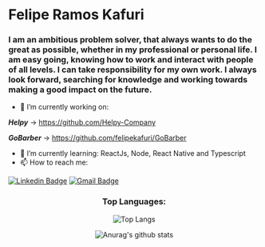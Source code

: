 # Felipe Ramos Kafuri

### I am an ambitious problem solver, that always wants to do the great as possible, whether in my professional or personal life. I am easy going, knowing how to work and interact with people of all levels. I can take responsibility for my own work. I always look forward, searching for knowledge and working towards making a good impact on the future. 

- 🔭 I’m currently working on:

***Helpy*** -> https://github.com/Helpy-Company

***GoBarber*** -> https://github.com/felipekafuri/GoBarber
- 🌱 I’m currently learning: ReactJs, Node, React Native and Typescript
- 📫 How to reach me: 

[![Linkedin Badge](https://img.shields.io/badge/-Felipe%20Kafuri-038cfc?style=flat-square&logo=Linkedin&logoColor=white&link=https://www.linkedin.com/in/felipekafuri/)](https://www.linkedin.com/in/felipekafuri/) 
[![Gmail Badge](https://img.shields.io/badge/-felipe11.rk@gmail.com-fc0b03?style=flat-square&logo=Gmail&logoColor=white&link=mailto:felipe11.rk@gmail.com)](mailto:felipe11.rk@gmail.com)

<div align="center">
  
<h3>Top Languages:</h3>

![Top Langs](https://github-readme-stats.vercel.app/api/top-langs/?username=felipekafuri&theme=tokyonight&show_icons=true)

![Anurag's github stats](https://github-readme-stats.vercel.app/api?username=felipekafuri&hide=contribs,prs&theme=tokyonight&show_icons=true)

</div>
